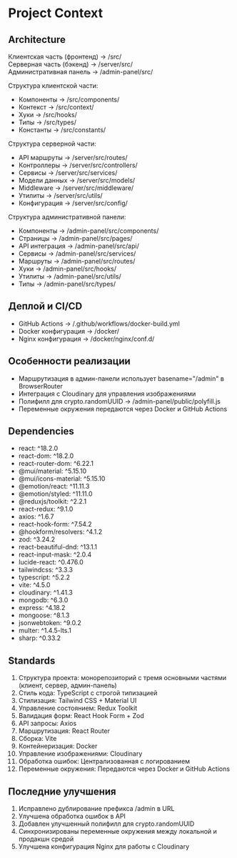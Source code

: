 # Project Context
<!-- @cursor:freeze -->
## Architecture
Клиентская часть (фронтенд) → /src/  
Серверная часть (бэкенд) → /server/src/  
Административная панель → /admin-panel/src/  

Структура клиентской части:
- Компоненты → /src/components/
- Контекст → /src/context/
- Хуки → /src/hooks/
- Типы → /src/types/
- Константы → /src/constants/

Структура серверной части:
- API маршруты → /server/src/routes/
- Контроллеры → /server/src/controllers/
- Сервисы → /server/src/services/
- Модели данных → /server/src/models/
- Middleware → /server/src/middleware/
- Утилиты → /server/src/utils/
- Конфигурация → /server/src/config/

Структура административной панели:
- Компоненты → /admin-panel/src/components/
- Страницы → /admin-panel/src/pages/
- API интеграция → /admin-panel/src/api/
- Сервисы → /admin-panel/src/services/
- Маршруты → /admin-panel/src/routes/
- Хуки → /admin-panel/src/hooks/
- Утилиты → /admin-panel/src/utils/
- Типы → /admin-panel/src/types/

## Деплой и CI/CD
- GitHub Actions → /.github/workflows/docker-build.yml
- Docker конфигурация → /docker/
- Nginx конфигурация → /docker/nginx/conf.d/

## Особенности реализации
- Маршрутизация в админ-панели использует basename="/admin" в BrowserRouter
- Интеграция с Cloudinary для управления изображениями
- Полифилл для crypto.randomUUID → /admin-panel/public/polyfill.js
- Переменные окружения передаются через Docker и GitHub Actions

<!-- @cursor:dependencies -->
## Dependencies
- react: ^18.2.0
- react-dom: ^18.2.0
- react-router-dom: ^6.22.1
- @mui/material: ^5.15.10
- @mui/icons-material: ^5.15.10
- @emotion/react: ^11.11.3
- @emotion/styled: ^11.11.0
- @reduxjs/toolkit: ^2.2.1
- react-redux: ^9.1.0
- axios: ^1.6.7
- react-hook-form: ^7.54.2
- @hookform/resolvers: ^4.1.2
- zod: ^3.24.2
- react-beautiful-dnd: ^13.1.1
- react-input-mask: ^2.0.4
- lucide-react: ^0.476.0
- tailwindcss: ^3.3.3
- typescript: ^5.2.2
- vite: ^4.5.0
- cloudinary: ^1.41.3
- mongodb: ^6.3.0
- express: ^4.18.2
- mongoose: ^8.1.3
- jsonwebtoken: ^9.0.2
- multer: ^1.4.5-lts.1
- sharp: ^0.33.2

<!-- @cursor:conventions -->
## Standards
1. Структура проекта: монорепозиторий с тремя основными частями (клиент, сервер, админ-панель)
2. Стиль кода: TypeScript с строгой типизацией
3. Стилизация: Tailwind CSS + Material UI
4. Управление состоянием: Redux Toolkit
5. Валидация форм: React Hook Form + Zod
6. API запросы: Axios
7. Маршрутизация: React Router
8. Сборка: Vite
9. Контейнеризация: Docker
10. Управление изображениями: Cloudinary
11. Обработка ошибок: Централизованная с логированием
12. Переменные окружения: Передаются через Docker и GitHub Actions

## Последние улучшения
1. Исправлено дублирование префикса /admin в URL
2. Улучшена обработка ошибок в API
3. Добавлен улучшенный полифилл для crypto.randomUUID
4. Синхронизированы переменные окружения между локальной и продакшн средой
5. Улучшена конфигурация Nginx для работы с Cloudinary 